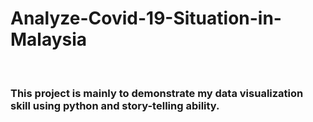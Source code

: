# Analyze-Covid-19-Situation-in-Malaysia
<br>
<h3> This project is mainly to demonstrate my data visualization skill using python and story-telling ability.</h3>
